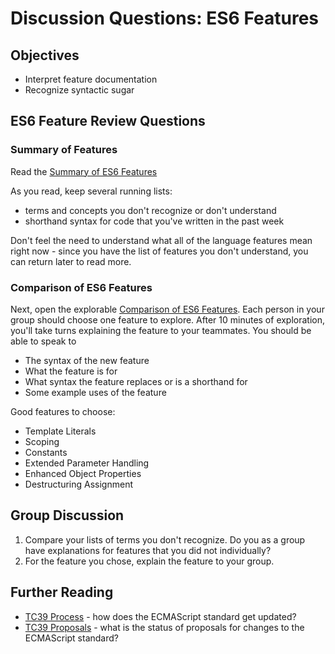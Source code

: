 # Discussion Questions: ES6 Features

## Objectives

- Interpret feature documentation
- Recognize syntactic sugar

## ES6 Feature Review Questions

### Summary of Features

Read the [Summary of ES6 Features](https://github.com/lukehoban/es6features#readme)

As you read, keep several running lists:

- terms and concepts you don't recognize or don't understand
- shorthand syntax for code that you've written in the past week

Don't feel the need to understand what all of the language features mean right
now - since you have the list of features you don't understand, you can return
later to read more.

### Comparison of ES6 Features

Next, open the explorable
[Comparison of ES6 Features](http://es6-features.org). Each person in your group
should choose one feature to explore. After 10 minutes of exploration, you'll
take turns explaining the feature to your teammates. You should be able to speak
to

- The syntax of the new feature
- What the feature is for
- What syntax the feature replaces or is a shorthand for
- Some example uses of the feature

Good features to choose:

- Template Literals
- Scoping
- Constants
- Extended Parameter Handling
- Enhanced Object Properties
- Destructuring Assignment

## Group Discussion

1. Compare your lists of terms you don't recognize. Do you as a group have
   explanations for features that you did not individually?
2. For the feature you chose, explain the feature to your group.

## Further Reading

- [TC39 Process](https://tc39.github.io/process-document/) - how does the
  ECMAScript standard get updated?
- [TC39 Proposals](https://github.com/tc39/proposals) - what is the status of
  proposals for changes to the ECMAScript standard?
